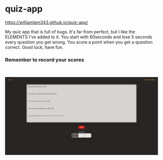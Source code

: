 # quiz-app

https://williamlam343.github.io/quiz-app/

My quiz app that is full of bugs. It's far from perfect, but I like the ELEMENTS I've added to it.
You start with 60seconds and lose 5 seconds every question you get wrong. You score a point when you get a question correct. Good luck, have fun.

### Remember to record your scores

<br>

![quizapp](https://github.com/Williamlam343/quiz-app/blob/main/src/img/quiz-app.png)
